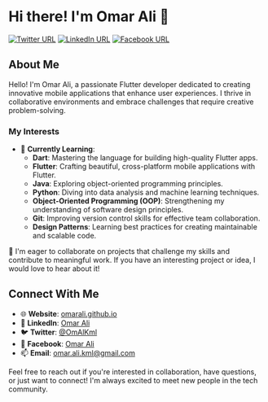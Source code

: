 # Hi there! I'm Omar Ali 👋

[![Twitter URL](https://img.shields.io/static/v1?color=red&label=Twitter%20&logo=twitter&logoColor=white&style=for-the-badge&message=Follow)](https://x.com/OmAlKml)
[![LinkedIn URL](https://img.shields.io/static/v1?color=red&label=Linkedin&logo=linkedin&logoColor=white&style=for-the-badge&message=Connect)](https://www.linkedin.com/in/omar-ali-54b136330/)
[![Facebook URL](https://img.shields.io/static/v1?color=red&label=Facebook&logo=facebook&logoColor=white&style=for-the-badge&message=Follow)](https://www.facebook.com/profile.php?id=61566631233548)

## About Me

Hello! I'm Omar Ali, a passionate Flutter developer dedicated to creating innovative mobile applications that enhance user experiences. I thrive in collaborative environments and embrace challenges that require creative problem-solving.

### My Interests

- 🌱 **Currently Learning**:
  - **Dart**: Mastering the language for building high-quality Flutter apps.
  - **Flutter**: Crafting beautiful, cross-platform mobile applications with Flutter.
  - **Java**: Exploring object-oriented programming principles.
  - **Python**: Diving into data analysis and machine learning techniques.
  - **Object-Oriented Programming (OOP)**: Strengthening my understanding of software design principles.
  - **Git**: Improving version control skills for effective team collaboration.
  - **Design Patterns**: Learning best practices for creating maintainable and scalable code.

💞️ I'm eager to collaborate on projects that challenge my skills and contribute to meaningful work. If you have an interesting project or idea, I would love to hear about it!

## Connect With Me
- 🌐 **Website**: [omarali.github.io](https://omalkml.github.io/omarali.github.io/)
- 💼 **LinkedIn**: [Omar Ali](https://www.linkedin.com/in/omar-ali-54b136330/)
- 🐦 **Twitter**: [@OmAlKml](https://x.com/OmAlKml)
- 📘 **Facebook**: [Omar Ali](https://www.facebook.com/profile.php?id=61566631233548)
- 📫 **Email**: [omar.ali.kml@gmail.com](mailto:omar.ali.kml@gmail.com)

Feel free to reach out if you're interested in collaboration, have questions, or just want to connect! I'm always excited to meet new people in the tech community.

<!---
OmarAliKml/OmarAliKml is a ✨ special ✨ repository because its `README.md` (this file) appears on your GitHub profile.
You can click the Preview link to take a look at your changes.
--->
